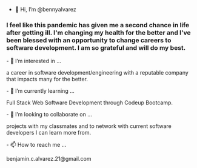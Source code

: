 - 👋 Hi, I’m @bennyalvarez
<h3>I feel like this pandemic has given me a second chance in life after getting ill.  I'm changing my health for the better and I've been blessed with an opportunity to change careers to software development. I am so grateful and will do my best.</h3>
- 👀 I’m interested in ...
    <p>a career in software development/engineering with a reputable company that impacts many for the better. </p>
- 🌱 I’m currently learning ...
    <p>Full Stack Web Software Development through Codeup Bootcamp.</p>
- 💞️ I’m looking to collaborate on ...
    <p>projects with my classmates and to network with current software developers I can learn more from. </p>
- 📫 How to reach me ... 
    <p>benjamin.c.alvarez.21@gmail.com</p>
<!---
bennyalvarez/bennyalvarez is a ✨ special ✨ repository because its `README.md` (this file) appears on your GitHub profile.
You can click the Preview link to take a look at your changes.
--->
